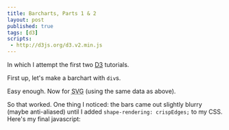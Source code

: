 ```yaml
---
title: Barcharts, Parts 1 & 2
layout: post
published: true
tags: [d3]
scripts:
 - http://d3js.org/d3.v2.min.js
---
```

<style type="text/css">
.chart { 
    margin-bottom: 21px; 
    font: 10px sans-serif;
    shape-rendering: crispEdges;
}
.chart div {
    background-color: Steelblue;
    text-align: right;
    padding: 3px;
    margin: 1px;
    color: white;
}
.chart rect {
    stroke: white;
    fill: Steelblue;
}
.chart text {
    fill: white;
}
.chart .rule {
    fill: #444;
}
</style>

In which I attempt the first two [D3] tutorials.

 [D3]: http://d3js.org/ "D3: Data-Driven Documents"

First up, let's make a barchart with `div`s.

<div id="chart1"> </div>

<script src="https://gist.github.com/2689645.js?file=barchart1.js"> </script>

<script type="text/javascript">
var data = [4, 12, 13, 18, 21];
(function() {
    var x = d3.scale.linear()
        .domain([0, d3.max(data)])
        .range([0, '420px']);

    var chart = d3.select('#chart1')
        .attr('class', 'chart');

    chart.selectAll('div')
        .data(data)
      .enter().append('div')
        .style('width', x)
        .text(String);

})();
</script>

Easy enough. Now for <abbr title="Scalable Vector Graphics">SVG</abbr> (using the same data as above).

<div id="chart2"> </div>

<script type="text/javascript">
(function() {
    var x = d3.scale.linear()
        .domain([0, d3.max(data)])
        .range([0, 420]);

    var y = d3.scale.ordinal()
        .domain(data)
        .rangeBands([0, data.length * 20]);

    var chart = d3.select('#chart2')
        .append('svg')
        .attr('class', 'chart')
        .attr('width', 440)
        .attr('height', (data.length + 1) * 20)
      .append('g')
        .attr('transform', 'translate(10,15)');

    chart.selectAll('rect')
        .data(data)
      .enter().append('rect')
        .attr('y', y)
        .attr('width', x)
        .attr('height', y.rangeBand());

    chart.selectAll('text')
        .data(data)
      .enter().append('text')
        .attr('x', x)
        .attr('y', function(d) { return y(d) + y.rangeBand() / 2; })
        .attr('dx', -3) // padding-right
        .attr('dy', '.35em') // something like vertical-align: middle
        .attr('text-anchor', 'end') // akin to text-align: right
        .text(String);

    chart.selectAll('line')
        .data(x.ticks(10))
      .enter().append('line')
        .attr('x1', x)
        .attr('x2', x)
        .attr('y1', 0)
        .attr('y2', data.length * 20)
        .attr('stroke', '#ccc');

    chart.selectAll('.rule')
        .data(x.ticks(10))
      .enter().append('text')
        .attr('class', 'rule')
        .attr('x', x)
        .attr('y', 0)
        .attr('dy', -3)
        .attr('text-anchor', 'middle')
        .text(String);

    chart.append('line')
        .attr('y1', 0)
        .attr('y2', data.length * 20)
        .attr('stroke', '#000');

})();
</script>

So that worked. One thing I noticed: the bars came out slightly blurry (maybe anti-aliased) until I added `shape-rendering: crispEdges;` to my CSS. Here's my final javascript:

<script src="https://gist.github.com/2691191.js?file=chart2.js"> </script>
